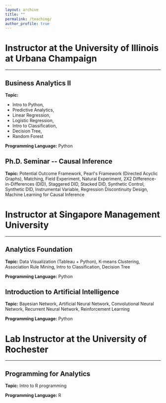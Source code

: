 ```yaml
---
layout: archive
title: ""
permalink: /teaching/
author_profile: true
---
```


# Instructor at the University of Illinois at Urbana Champaign
---
## Business Analytics II
**Topic:** 
   * Intro to Python,
   * Predictive Analytics,
   * Linear Regression,
   * Logistic Regression,
   * Intro to Classification,
   * Decision Tree,
   * Random Forest

**Programming Language:** Python

## Ph.D. Seminar -- Causal Inference
**Topic:** Potential Outcome Framework, Pearl's Framework (Directed Acyclic Graphs), Matching, Field Experiment, Natural Experiment, 2X2 Difference-in-Differences (DID), Staggered DID, Stacked DID, Synthetic Control, Synthetic DID, Instrumental Variable, Regression Discontinuity Design, Machine Learning for Causal Inference

# Instructor at Singapore Management University
---
## Analytics Foundation
**Topic:** Data Visualization (Tableau + Python), K-means Clustering, Association Rule Mining, Intro to Classification, Decision Tree

**Programming Language:** Python

## Introduction to Artificial Intelligence
**Topic:** Bayesian Network, Artificial Neural Network, Convolutional Neural Network, Recurrent Neural Network, Reinforcement Learning

**Programming Language:** Python

# Lab Instructor at the University of Rochester
---
## Programming for Analytics
**Topic:** Intro to R programming

**Programming Language:** R
